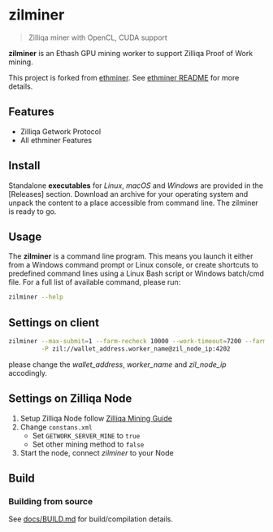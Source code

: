 # zilminer

> Zilliqa miner with OpenCL, CUDA support

**zilminer** is an Ethash GPU mining worker to support Zilliqa Proof of Work mining. 

This project is forked from [ethminer](https://github.com/ethereum-mining/ethminer). See [ethminer README](ethminer.README.md) for more details.

## Features

* Zilliqa Getwork Protocol
* All ethminer Features 


## Install

Standalone **executables** for *Linux*, *macOS* and *Windows* are provided in
the [Releases] section.
Download an archive for your operating system and unpack the content to a place
accessible from command line. The zilminer is ready to go.


## Usage

The **zilminer** is a command line program. This means you launch it either
from a Windows command prompt or Linux console, or create shortcuts to
predefined command lines using a Linux Bash script or Windows batch/cmd file.
For a full list of available command, please run:

```sh
zilminer --help
```

## Settings on client

```sh
zilminer --max-submit=1 --farm-recheck 10000 --work-timeout=7200 --farm-retries=10 --retry-delay=10 \
         -P zil://wallet_address.worker_name@zil_node_ip:4202
```
please change the *wallet_address*, *worker_name* and *zil_node_ip* accodingly.


## Settings on Zilliqa Node
1. Setup Zilliqa Node follow [Zilliqa Mining Guide](https://github.com/Zilliqa/Zilliqa/wiki/Mining)
2. Change `constans.xml`
    * Set `GETWORK_SERVER_MINE` to `true`
    * Set other mining method to `false`
3. Start the node, connect *zilminer* to your Node

## Build

### Building from source

See [docs/BUILD.md](docs/BUILD.md) for build/compilation details.
